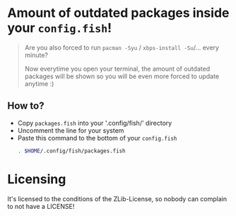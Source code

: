 # Amount of outdated packages inside your `config.fish`!

> Are you also forced to run `pacman -Syu` / `xbps-install -Su`/... every minute?
>
> Now everytime you open your terminal, the amount of outdated packages will be shown so you will be even more forced to update anytime :)

## How to?

- Copy `packages.fish` into your '.config/fish/' directory
- Uncomment the line for your system
- Paste this command to the bottom of your `config.fish`
	```bash
	. $HOME/.config/fish/packages.fish
	```

# Licensing

It's licensed to the conditions of the ZLib-License, so nobody can complain to not have a LICENSE!